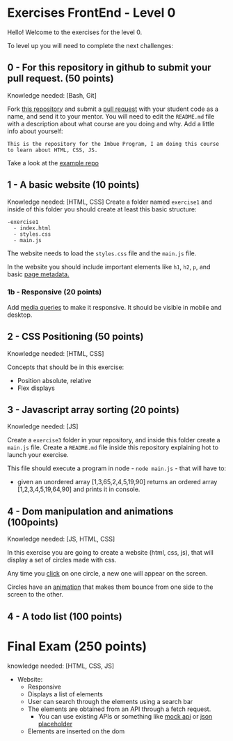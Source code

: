 # Exercises FrontEnd - Level 0

Hello! Welcome to the exercises for the level 0.

To level up you will need to complete the next challenges:

## 0 - For this repository in github to submit your pull request. (50 points)
Knowledge needed: [Bash, Git]

Fork [this repository](https://github.com/imbue-program/MAD-001-exercises) and submit a [pull request](programs/software/git.md) with your student code as a name, and send it to your mentor. 
You will need to edit the `README.md` file with a description about what course are you doing and why. 
Add a little info about yourself:

```
This is the repository for the Imbue Program, I am doing this course to learn about HTML, CSS, JS.
```

Take a look at the [example repo](https://github.com/imbue-program/MAD-001-exercises)

## 1 - A basic website (10 points)
Knowledge needed: [HTML, CSS]
Create a folder named `exercise1` and inside of this folder you should create at least this basic structure:
```
-exercise1
  - index.html
  - styles.css
  - main.js
```
The website needs to load the `styles.css` file and the `main.js` file. 

In the website you should include important elements like `h1`, `h2`, `p`, and basic [page metadata.](program/frontend/seo.md) 

### 1b - Responsive (20 points)
Add [media queries](program/frontend/css.md) to make it responsive. It should be visible in mobile and desktop. 

## 2 - CSS Positioning (50 points)
Knowledge needed: [HTML, CSS]

Concepts that should be in this exercise: 
- Position absolute, relative
- Flex displays

## 3 - Javascript array sorting (20 points)
Knowledge needed: [JS]

Create a `exercise3` folder in your repository, and inside this folder create a `main.js` file.
Create a `README.md` file inside this repository explaining hot to launch your exercise.

This file should execute a program in node - `node main.js` - that will have to:
- given an unordered array [1,3,65,2,4,5,19,90] returns an ordered array [1,2,3,4,5,19,64,90] and prints it in console.

## 4 - Dom manipulation and animations (100points)
Knowledge needed: [JS, HTML, CSS]

In this exercise you are going to create a website (html, css, js), that will display a set of circles made with css.

Any time you [click](program/frontend/js.md#dom) on one circle, a new one will appear on the screen.

Circles have an [animation](program/frontend/css.md) that makes them bounce from one side to the screen to the other.


## 4 - A todo list (100 points)


# Final Exam (250 points)
knowledge needed: [HTML, CSS, JS]

- Website: 
  - Responsive
  - Displays a list of elements
  - User can search through the elements using a search bar
  - The elements are obtained from an API through a fetch request. 
    - You can use existing APIs or something like [mock api](https://www.mockapi.io/) or [json placeholder](https://jsonplaceholder.typicode.com/)
  - Elements are inserted on the dom
  